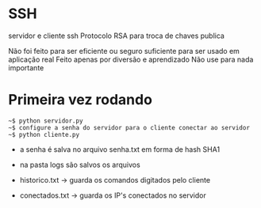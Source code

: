# SSH
servidor e cliente ssh
Protocolo RSA para troca de chaves publica

Não foi feito para ser eficiente ou seguro suficiente para ser usado em aplicação real
Feito apenas por diversão e aprendizado
Não use para nada importante
# Primeira vez rodando
    ~$ python servidor.py
    ~$ configure a senha do servidor para o cliente conectar ao servidor
    ~$ python cliente.py
- a senha é salva no arquivo senha.txt em forma de hash SHA1
- na pasta logs são salvos os arquivos 

- historico.txt -> guarda os comandos digitados pelo cliente
- conectados.txt -> guarda os IP's conectados no servidor
